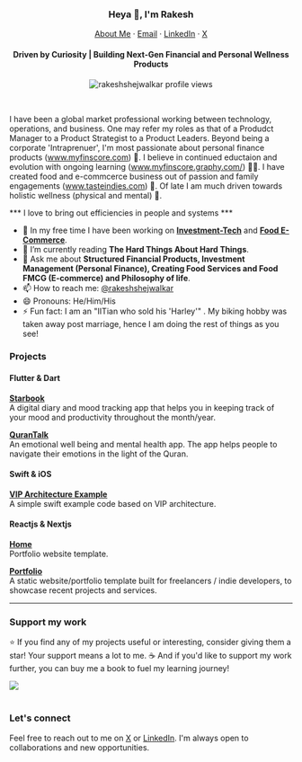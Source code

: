 <p align="center">
  <h3 align="center">Heya 👋, I'm Rakesh</h3>
</p>
<p align="center">
    <a href="https://rakeshshejwalkar.github.io">About Me</a>
    ·
    <a href="mailto:rakesh.kgp2003@gmail.com">Email</a>
    ·
    <a href="https://linkedin.com/in/rakesh-shejwalkar">LinkedIn</a>
    ·
    <a href="https://twitter.com/rakesh-shejwalkar">X</a>
</p>
<p align="center">
  <h4 align="center">Driven by Curiosity | 
Building Next-Gen Financial and Personal Wellness Products</h4>
</p>

<p align="center"> 
  <img align="center" src="https://komarev.com/ghpvc/?username=rakeshshejwalkar&color=blue&style=flat-square" alt="rakeshshejwalkar profile views" />
</p>
<br/>

 I have been a global market professional working between technology, operations, and business. One may refer my roles as that of a Produdct Manager to a Product Strategist to a Product Leaders. Beyond being a corporate 'Intraprenuer',  I'm most passionate about personal finance products (www.myfinscore.com) 📲. I believe in continued eductaion and evolution with ongoing learning (www.myfinscore.graphy.com/) 👷‍♀️. I have created food and e-commcerce business out of passion and family engagements (www.tasteindies.com) 🧰. Of late I am much driven towards holistic wellness (physical and mental) 📖. 

*** I love to bring out efficiencies in people and systems ***

- 🔭 In my free time I have been working on **[Investment-Tech](https://www.myfinscore.com/)** and **[Food E-Commerce](https://www.tasteindies.com/)**.
- 🌱 I’m currently reading **The Hard Things About Hard Things**.
- 💬 Ask me about **Structured Financial Products, Investment Management (Personal Finance), Creating Food Services and Food FMCG (E-commerce) and Philosophy of life**.
- 📫 How to reach me: [@rakeshshejwalkar](https://twitter.com/rakeshshejwalkar)
- 😄 Pronouns: He/Him/His
- ⚡ Fun fact: I am an "IITian who sold his 'Harley'" . My biking hobby was taken away post marriage, hence I am doing the rest of things as you see!
<!-- - 🌱 I’m currently reading book **BUILDING MOBILE APPS AT SCALE** by Gergely Orosz. -->
<!-- - 🤔 I’m looking for help with **UI/UX of [Personal Finance App](https://myfinscore.com**. -->

### Projects
#### Flutter & Dart 
[**Starbook**](https://github.com/rakeshshejwalkar/star_book) <br />A digital diary and mood tracking app that helps you in keeping track of your mood and productivity throughout the month/year.
<br />

[**QuranTalk**](https://github.com/qurantalk) <br />An emotional well being and mental health app. The app helps people to navigate their emotions in the light of the Quran.
<br />

#### Swift & iOS
[**VIP Architecture Example**](https://github.com/rakeshshejwalkar/vip) <br />A simple swift example code based on VIP architecture.
<br />

#### Reactjs & Nextjs
[**Home**](https://github.com/rakeshshejwalkar/home)<br />Portfolio website template.
<br />

[**Portfolio**](https://github.com/rakeshshejwalkar/portfolio) <br />A static website/portfolio template built for freelancers / indie developers, to showcase recent projects and services.
<br />

<hr/>

### Support my work

⭐️ If you find any of my projects useful or interesting, consider giving them a star! Your support means a lot to me. ☕️ And if you'd like to support my work further, you can buy me a book to fuel my learning journey!

<div>
  <a href="https://www.buymeacoffee.com/rakeshshejwalkar"><img src="https://img.buymeacoffee.com/button-api/?text=Buy me a book&emoji=📖&slug=rakeshshejwalkar&button_colour=5F7FFF&font_colour=ffffff&font_family=Cookie&outline_colour=000000&coffee_colour=FFDD00" /></a>
 </div>
 <br/>


### Let's connect


Feel free to reach out to me on [X](https://twitter.com/rakeshshejwalkar) or [LinkedIn](https://www.linkedin.com/in/rakesh-shejwalkar). I'm always open to collaborations and new opportunities.

<!-- [!["Follow me on Twitter"](https://img.shields.io/twitter/follow/rakeshshejwalkar?label=Follow%20me)](https://twitter.com/rakeshshejwalkar) -->
<!-- [!["LinkedIn"](https://img.shields.io/badge/LinkedIn-blue?style=flat&logo=linkedin&labelColor=blue)](https://www.linkedin.com/in/rakesh-shejwalkar)  -->
<!--
**rakeshshejwalkar/rakeshshejwalkar** is a ✨ _special_ ✨ repository because its `README.md` (this file) appears on your GitHub profile.

Here are some ideas to get you started:
- 👯 I’m looking to collaborate on ...
-->
